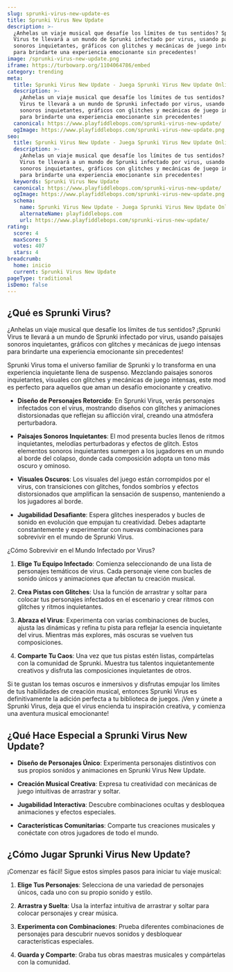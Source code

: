 ```yaml
---
slug: sprunki-virus-new-update-es
title: Sprunki Virus New Update
description: >-
  ¿Anhelas un viaje musical que desafíe los límites de tus sentidos? Sprunki
  Virus te llevará a un mundo de Sprunki infectado por virus, usando paisajes
  sonoros inquietantes, gráficos con glitches y mecánicas de juego intensas
  para brindarte una experiencia emocionante sin precedentes!
image: /sprunki-virus-new-update.png
iframe: https://turbowarp.org/1104064786/embed
category: trending
meta:
  title: Sprunki Virus New Update - Juega Sprunki Virus New Update Online
  description: >-
    ¿Anhelas un viaje musical que desafíe los límites de tus sentidos? Sprunki
    Virus te llevará a un mundo de Sprunki infectado por virus, usando paisajes
    sonoros inquietantes, gráficos con glitches y mecánicas de juego intensas
    para brindarte una experiencia emocionante sin precedentes!
  canonical: https://www.playfiddlebops.com/sprunki-virus-new-update/
  ogImage: https://www.playfiddlebops.com/sprunki-virus-new-update.png
seo:
  title: Sprunki Virus New Update - Juega Sprunki Virus New Update Online
  description: >-
    ¿Anhelas un viaje musical que desafíe los límites de tus sentidos? Sprunki
    Virus te llevará a un mundo de Sprunki infectado por virus, usando paisajes
    sonoros inquietantes, gráficos con glitches y mecánicas de juego intensas
    para brindarte una experiencia emocionante sin precedentes!
  keywords: Sprunki Virus New Update
  canonical: https://www.playfiddlebops.com/sprunki-virus-new-update/
  ogImage: https://www.playfiddlebops.com/sprunki-virus-new-update.png
  schema:
    name: Sprunki Virus New Update - Juega Sprunki Virus New Update Online
    alternateName: playfiddlebops.com
    url: https://www.playfiddlebops.com/sprunki-virus-new-update/
rating:
  score: 4
  maxScore: 5
  votes: 407
  stars: 4
breadcrumb:
  home: inicio
  current: Sprunki Virus New Update
pageType: traditional
isDemo: false
---
```


## ¿Qué es Sprunki Virus?

¿Anhelas un viaje musical que desafíe los límites de tus sentidos? ¡Sprunki Virus te llevará a un mundo de Sprunki infectado por virus, usando paisajes sonoros inquietantes, gráficos con glitches y mecánicas de juego intensas para brindarte una experiencia emocionante sin precedentes!

Sprunki Virus toma el universo familiar de Sprunki y lo transforma en una experiencia inquietante llena de suspenso. Mezclando paisajes sonoros inquietantes, visuales con glitches y mecánicas de juego intensas, este mod es perfecto para aquellos que aman un desafío emocionante y creativo.

- **Diseño de Personajes Retorcido**: En Sprunki Virus, verás personajes infectados con el virus, mostrando diseños con glitches y animaciones distorsionadas que reflejan su aflicción viral, creando una atmósfera perturbadora.

- **Paisajes Sonoros Inquietantes**: El mod presenta bucles llenos de ritmos inquietantes, melodías perturbadoras y efectos de glitch. Estos elementos sonoros inquietantes sumergen a los jugadores en un mundo al borde del colapso, donde cada composición adopta un tono más oscuro y ominoso.

- **Visuales Oscuros**: Los visuales del juego están corrompidos por el virus, con transiciones con glitches, fondos sombríos y efectos distorsionados que amplifican la sensación de suspenso, manteniendo a los jugadores al borde.

- **Jugabilidad Desafiante**: Espera glitches inesperados y bucles de sonido en evolución que empujan tu creatividad. Debes adaptarte constantemente y experimentar con nuevas combinaciones para sobrevivir en el mundo de Sprunki Virus.

¿Cómo Sobrevivir en el Mundo Infectado por Virus?

1. **Elige Tu Equipo Infectado**: Comienza seleccionando de una lista de personajes temáticos de virus. Cada personaje viene con bucles de sonido únicos y animaciones que afectan tu creación musical.

1. **Crea Pistas con Glitches**: Usa la función de arrastrar y soltar para colocar tus personajes infectados en el escenario y crear ritmos con glitches y ritmos inquietantes.

1. **Abraza el Virus**: Experimenta con varias combinaciones de bucles, ajusta las dinámicas y refina tu pista para reflejar la esencia inquietante del virus. Mientras más explores, más oscuras se vuelven tus composiciones.

1. **Comparte Tu Caos**: Una vez que tus pistas estén listas, compártelas con la comunidad de Sprunki. Muestra tus talentos inquietantemente creativos y disfruta las composiciones inquietantes de otros.

Si te gustan los temas oscuros e inmersivos y disfrutas empujar los límites de tus habilidades de creación musical, entonces Sprunki Virus es definitivamente la adición perfecta a tu biblioteca de juegos. ¡Ven y únete a Sprunki Virus, deja que el virus encienda tu inspiración creativa, y comienza una aventura musical emocionante!

## ¿Qué Hace Especial a Sprunki Virus New Update?

- **Diseño de Personajes Único**: Experimenta personajes distintivos con sus propios sonidos y animaciones en Sprunki Virus New Update.

- **Creación Musical Creativa**: Expresa tu creatividad con mecánicas de juego intuitivas de arrastrar y soltar.

- **Jugabilidad Interactiva**: Descubre combinaciones ocultas y desbloquea animaciones y efectos especiales.

- **Características Comunitarias**: Comparte tus creaciones musicales y conéctate con otros jugadores de todo el mundo.

## ¿Cómo Jugar Sprunki Virus New Update?

¡Comenzar es fácil! Sigue estos simples pasos para iniciar tu viaje musical:

1. **Elige Tus Personajes**: Selecciona de una variedad de personajes únicos, cada uno con su propio sonido y estilo.

1. **Arrastra y Suelta**: Usa la interfaz intuitiva de arrastrar y soltar para colocar personajes y crear música.

1. **Experimenta con Combinaciones**: Prueba diferentes combinaciones de personajes para descubrir nuevos sonidos y desbloquear características especiales.

1. **Guarda y Comparte**: Graba tus obras maestras musicales y compártelas con la comunidad.